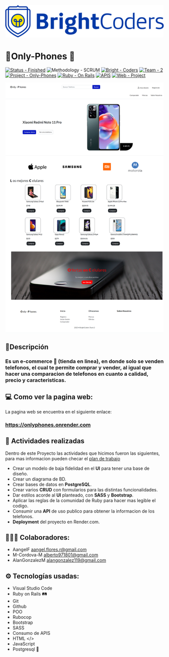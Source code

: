 ![BrightCoders Logo](img/logo.png)


# 📱Only-Phones 👀


[![Status - Finished](https://img.shields.io/badge/Status-Finished-2ea44f?style=for-the-badge)](https://) ![Methodology - SCRUM](https://img.shields.io/badge/Mthodology-SCRUM-blue?style=for-the-badge) [![Bright - Coders](https://img.shields.io/badge/Bright-Coders-blue?style=for-the-badge)](https://) [![Team - 2](https://img.shields.io/badge/Team-2-purple?style=for-the-badge)](https://) [![Project - Only-Phones](https://img.shields.io/badge/OnlyPhones-white?style=for-the-badge)](https://) [![Ruby - On Rails](https://img.shields.io/badge/RubyOnRails-red?style=for-the-badge)](https://) [![APIS](https://img.shields.io/badge/API-blue?style=for-the-badge)](https://) [![Web - Project](https://img.shields.io/badge/WebProject-black?style=for-the-badge)](https://)

![Only-Phones Main Page](img/onlyphones-page.png)
## 📃Descripción
<h3>
Es un e-commerce 🛒 (tienda en linea), en donde solo se venden telefonos, el cual te permite comprar y vender, al igual que hacer una comparacion de telefonos en cuanto a calidad, precio y caracteristicas.
</h3>

## 💻 Como ver la pagina web:
La pagina web se encuentra en el siguiente enlace:

### __https://onlyphones.onrender.com__

## 🎯 Actividades realizadas 

Dentro de este Proyecto las actividades que hicimos fueron las siguientes, para mas informacion pueden checar el [plan de trabajo](./instructions/instructions.md)

- Crear un modelo de baja fidelidad en el __UI__ para tener una base de diseño.
- Crear un diagrama de BD.
- Crear bases de datos en __PostgreSQL__.
- Crear varios __CRUD__ con formularios para las distintas funcionalidades.
- Dar estilos acorde al __UI__ planteado, con __SASS__ y __Bootstrap__.
- Aplicar las reglas de la comunidad de Ruby para hacer mas legible el codigo.
- Consumir una __API__ de uso publico para obtener la informacion de los telefonos.
- __Deployment__ del proyecto en Render.com.


## 🧑🏼‍🏭 Colaboradores:

- AangelF <aangel.flores.r@gmail.com>
- M-Cordova-M <alberto971801@gmail.com>
- AlanGonzalezM <alangonzalez119@gmail.com>

## ⚙️ Tecnologías usadas:
- Visual Studio Code
- Ruby on Rails 🛤️
- Git
- Github
- POO
- Rubocop
- Bootstrap
- SASS
- Consumo de APIS
- HTML </>
- JavaScript
- Postgresql 💾
